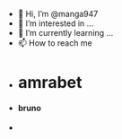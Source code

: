 - 👋 Hi, I’m @manga947
- 👀 I’m interested in ...
- 🌱 I’m currently learning ...
- 📫 How to reach me
- # amrabet
- #### bruno
- 
